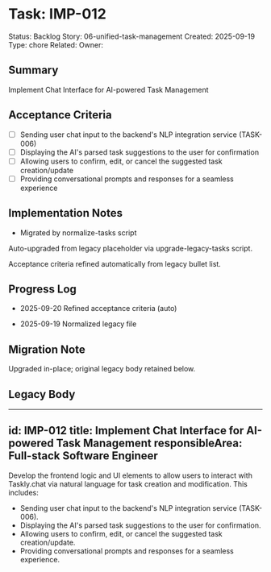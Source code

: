# Task: IMP-012
Status: Backlog
Story: 06-unified-task-management
Created: 2025-09-19
Type: chore
Related:
Owner:

## Summary
Implement Chat Interface for AI-powered Task Management

## Acceptance Criteria

- [ ] Sending user chat input to the backend's NLP integration service (TASK-006)
- [ ] Displaying the AI's parsed task suggestions to the user for confirmation
- [ ] Allowing users to confirm, edit, or cancel the suggested task creation/update
- [ ] Providing conversational prompts and responses for a seamless experience

## Implementation Notes
- Migrated by normalize-tasks script

Auto-upgraded from legacy placeholder via upgrade-legacy-tasks script.


Acceptance criteria refined automatically from legacy bullet list.
## Progress Log
- 2025-09-20 Refined acceptance criteria (auto)

- 2025-09-19 Normalized legacy file
## Migration Note
Upgraded in-place; original legacy body retained below.

## Legacy Body
---
id: IMP-012
title: Implement Chat Interface for AI-powered Task Management
responsibleArea: Full-stack Software Engineer
---
Develop the frontend logic and UI elements to allow users to interact with Taskly.chat via natural language for task creation and modification. This includes:
*   Sending user chat input to the backend's NLP integration service (TASK-006).
*   Displaying the AI's parsed task suggestions to the user for confirmation.
*   Allowing users to confirm, edit, or cancel the suggested task creation/update.
*   Providing conversational prompts and responses for a seamless experience.